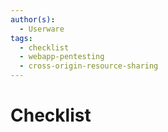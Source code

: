 ```yaml
---
author(s):
  - Userware
tags:
  - checklist
  - webapp-pentesting
  - cross-origin-resource-sharing
---
```

# Checklist